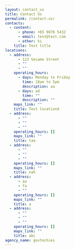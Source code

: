 ```yaml
---
layout: contact_us
title: Contact Us
permalink: /contact-us/
contacts:
  - content:
      - phone: +65 9876 5432
      - email: test@test.com
      - other: hi
    title: Test title
locations:
  - address:
      - 123 Sesame Street
      - ""
      - ""
    operating_hours:
      - days: Monday to Friday
        time: 10am to 5pm
        description: aa
      - days: ad
        time: ""
        description: ""
    maps_link: ""
    title: Test locationd
  - address:
      - ""
      - ""
      - ""
    operating_hours: []
    maps_link: ""
    title: taa
  - address:
      - ""
      - ""
      - ""
    operating_hours: []
    maps_link: ""
    title: nah
  - address:
      - aa
      - fa
      - ""
    operating_hours: []
    maps_link: ""
    title: a
  - address:
      - ""
      - ""
      - ""
    operating_hours: []
    maps_link: ""
    title: abc
agency_name: govtechies
---
```

